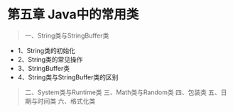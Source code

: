 # 第五章 Java中的常用类 
> 一、String类与StringBuffer类
  - 1、String类的初始化
  - 2、String类的常见操作
  - 3、StringBuffer类
  - 4、String类与StringBuffer类的区别
> 二、System类与Runtime类
>三、Math类与Random类
> 四、包装类
> 五、日期与时间类
> 六、格式化类